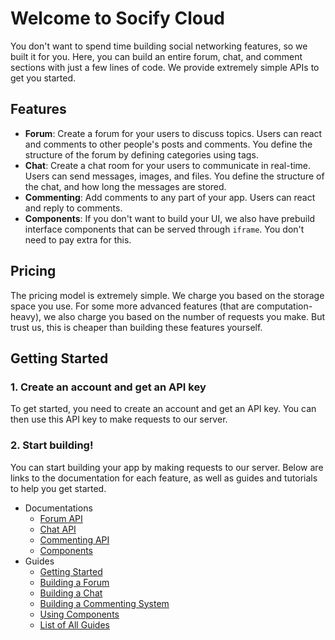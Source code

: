 # Welcome to Socify Cloud

You don't want to spend time building social networking features, so we built it for you. Here, you can build an entire forum, chat, and comment sections with just a few lines of code. We provide extremely simple APIs to get you started. 

## Features

- **Forum**: Create a forum for your users to discuss topics. Users can react and comments to other people's posts and comments. You define the structure of the forum by defining categories using tags. 
- **Chat**: Create a chat room for your users to communicate in real-time. Users can send messages, images, and files. You define the structure of the chat, and how long the messages are stored.
- **Commenting**: Add comments to any part of your app. Users can react and reply to comments.
- **Components**: If you don't want to build your UI, we also have prebuild interface components that can be served through `iframe`. You don't need to pay extra for this. 

## Pricing

The pricing model is extremely simple. We charge you based on the storage space you use. For some more advanced features (that are computation-heavy), we also charge you based on the number of requests you make. But trust us, this is cheaper than building these features yourself.

## Getting Started

### 1. Create an account and get an API key

To get started, you need to create an account and get an API key. You can then use this API key to make requests to our server. 

### 2. Start building!

You can start building your app by making requests to our server. Below are links to the documentation for each feature, as well as guides and tutorials to help you get started.

- Documentations
    - [Forum API](/products/forum-api.md)
    - [Chat API](/products/chat-api.md)
    - [Commenting API](/products/commenting-api.md)
    - [Components](/products/components.md)
- Guides
    - [Getting Started](/guides/getting-started.md)
    - [Building a Forum](/guides/building-a-forum.md)
    - [Building a Chat](/guides/building-a-chat.md)
    - [Building a Commenting System](/guides/building-a-commenting-system.md)
    - [Using Components](/guides/using-components.md)
    - [List of All Guides](/guides/catalog.md)


